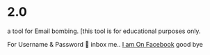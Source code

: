 # 2.0
a tool for Email bombing.
[this tool is for educational purposes only.



For Username & Password 🔑
inbox me..
<a href="Facebook.com/afnan.vau.fallen.dept">I am On Facebook</a>
good bye
